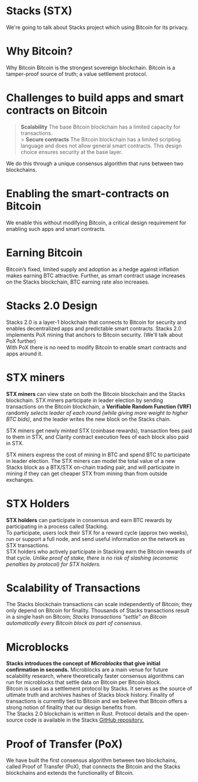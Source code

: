 # Stacks (STX)

We're going to talk about Stacks project which using Bitcoin for its privacy.

# Why Bitcoin?

Why Bitcoin Bitcoin is the strongest sovereign blockchain. Bitcoin is a tamper-proof source of truth; a value settlement protocol.

# Challenges to build apps and smart contracts on Bitcoin

> **Scalability** The base Bitcoin blockchain has a limited capacity for transactions.
> <br /> > **Secure contracts** The Bitcoin blockchain has a limited scripting language and does not allow general smart contracts. This design choice ensures security at the base layer.
> <br />

We do this through a unique consensus algorithm that runs between two blockchains.

# Enabling the smart-contracts on Bitcoin

We enable this without modifying Bitcoin, a critical design requirement for enabling such apps and smart contracts.

# Earning Bitcoin

Bitcoin’s fixed, limited supply and adoption as a hedge against inflation makes earning BTC attractive. Further, as smart contract usage increases on the Stacks blockchain, BTC earning rate also increases.

# Stacks 2.0 Design

Stacks 2.0 is a layer-1 blockchain that connects to Bitcoin for security and enables decentralized apps and predictable smart contracts. Stacks 2.0 implements PoX mining that anchors to Bitcoin security. (We'll talk about PoX further) <br/>
With PoX there is no need to modify Bitcoin to enable smart contracts and apps around it.

# STX miners

**STX miners** can view state on both the Bitcoin blockchain and the Stacks blockchain. STX miners participate in leader election by sending transactions on the Bitcoin blockchain, a **Verifiable Random Function (VRF)** randomly _selects leader of each round (while giving more weight to higher BTC bids)_, and the leader writes the new block on the Stacks chain. <br/>

STX miners get newly minted STX (coinbase rewards), transaction fees paid to them in STX, and Clarity contract execution fees of each block also paid in STX. <br/>

STX miners express the cost of mining in BTC and spend BTC to participate in leader election. The STX miners can model the total value of a new Stacks block as a BTX/STX on-chain trading pair, and will participate in mining if they can get cheaper STX from mining than from outside exchanges.<br/>

# STX Holders

**STX holders** can participate in consensus and earn BTC rewards by participating in a process called Stacking.
<br/>
To participate, users lock their STX for a reward cycle (approx two weeks), run or support a full node, and send useful information on the network as STX transactions.<br/>
STX holders who actively participate in Stacking earn the Bitcoin rewards of that cycle.
_Unlike proof of stake, there is no risk of slashing (economic penalties by protocol) for STX holders._

# Scalability of Transactions

The Stacks blockchain transactions can scale independently of Bitcoin; they only depend on Bitcoin for finality. Thousands of Stacks transactions result in a single hash on Bitcoin; _Stacks transactions “settle” on Bitcoin automatically every Bitcoin block as part of consensus._<br/>

# Microblocks

**Stacks introduces the concept of _Microblocks_ that give initial confirmation in seconds.** Microblocks are a main venue for future scalability research, where theoretically faster consensus algorithms can run for microblocks that settle data on Bitcoin per Bitcoin block.<br/>
Bitcoin is used as a settlement protocol by Stacks. It serves as the source of ultimate truth and archives hashes of Stacks block history. Finality of transactions is currently tied to Bitcoin and we believe that Bitcoin offers a strong notion of finality that our design benefits from.<br/>
The Stacks 2.0 blockchain is written in Rust. Protocol details and the open-source code is available in the Stacks [GitHub repository.](https://github.com/blockstack/)

# Proof of Transfer (PoX)

We have built the first consensus algorithm between two blockchains, called Proof of Transfer (PoX), that connects the Bitcoin and the Stacks blockchains and extends the functionality of Bitcoin.
